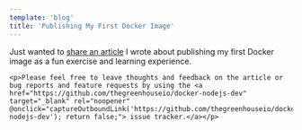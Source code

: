 ```yaml
---
template: 'blog'
title: 'Publishing My First Docker Image'
---
```


<app-blog-post
  title='Publishing My First Docker Image' 
  date='10.15.2017' 
  image="/assets/blog-post-images/docker.png">
  
  <div>
    <p>Just wanted to <a href="https://medium.com/@thegreenhouseio/publishing-my-first-docker-image-a12d65b59903" target="_blank" rel="noopener" @onclick="captureOutboundLink('https://medium.com/@thegreenhouseio/publishing-my-first-docker-image-a12d65b59903'); return false;">share an article</a> I wrote about publishing my first Docker image as a fun exercise and learning experience.</p>
    
    <p>Please feel free to leave thoughts and feedback on the article or bug reports and feature requests by using the <a href="https://github.com/thegreenhouseio/docker-nodejs-dev" target="_blank" rel="noopener" @onclick="captureOutboundLink('https://github.com/thegreenhouseio/docker-nodejs-dev'); return false;"> issue tracker.</a></p>
  
  </div>
</app-blog-post>